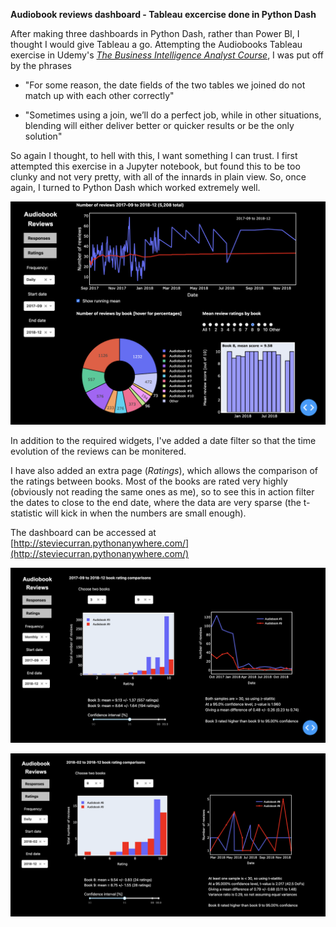 **Audiobook reviews dashboard - Tableau excercise done in Python Dash**

After making three dashboards in Python Dash, rather than Power BI, I thought I would give Tableau a go.
Attempting the Audiobooks Tableau exercise in Udemy's *[The Business Intelligence Analyst Course](https://www.udemy.com/course/the-business-intelligence-analyst-course-2018)*, I was put off by the phrases

 - "For some reason, the date fields of the two tables we joined do not match up with each other correctly"

 - "Sometimes using a join, we’ll do a perfect job, while in other situations, blending will either deliver better or quicker results or be the only solution" 

So again I thought, to hell with this, I want something I can trust. I first attempted this exercise in a Jupyter notebook, but found this to be too clunky and not very pretty, with all of the innards in plain view. So, once again, I turned to Python Dash which worked extremely well.

![](https://raw.githubusercontent.com/steviecurran/audio-books/refs/heads/main/dash_p1.png)

In addition to the required widgets, I've added a date filter so that the time evolution of the reviews can be monitered.

I have also added an extra page (*Ratings*), which allows the comparison of the ratings between books. Most of the books are rated very highly (obviously not reading the same ones as me), so to see this in action  filter the dates to close to the end date, where the data are very sparse (the t-statistic will kick in when the numbers are small enough).

The dashboard can be accessed at [http://steviecurran.pythonanywhere.com/](http://steviecurran.pythonanywhere.com/)

![](https://raw.githubusercontent.com/steviecurran/audio-books/refs/heads/main/dash_p2.png)

![](https://raw.githubusercontent.com/steviecurran/audio-books/refs/heads/main/dash_p2a.png)
